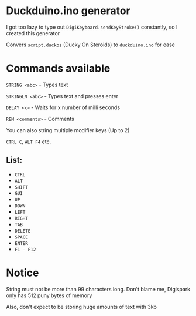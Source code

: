 # Duckduino.ino generator
I got too lazy to type out `DigiKeyboard.sendKeyStroke()` constantly, so I created this generator

Convers `script.duckos` (Ducky On Steroids) to `duckduino.ino` for ease

# Commands available
`STRING <abc>` - Types text

`STRINGLN <abc>` - Types text and presses enter

`DELAY <x>` - Waits for x number of milli seconds

`REM <comments>` - Comments

You can also string multiple modifier keys (Up to 2)

`CTRL C`, `ALT F4` etc.

## List:
* `CTRL`
* `ALT`
* `SHIFT`
* `GUI`
* `UP`
* `DOWN`
* `LEFT`
* `RIGHT`
* `TAB`
* `DELETE`
* `SPACE`
* `ENTER`
* `F1 - F12`

# Notice
String must not be more than 99 characters long. Don't blame me, Digispark only has 512 puny bytes of memory

Also, don't expect to be storing huge amounts of text with 3kb
